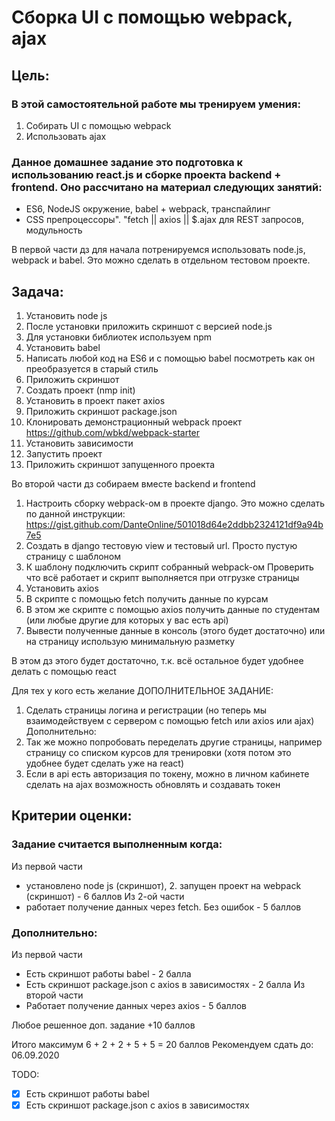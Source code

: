 # Сборка UI с помощью webpack, ajax
## Цель:
### В этой самостоятельной работе мы тренируем умения:

1. Собирать UI с помощью webpack
2. Использовать ajax

### Данное домашнее задание это подготовка к использованию react.js и сборке проекта backend + frontend. Оно рассчитано на материал следующих занятий:

* ES6, NodeJS окружение, babel + webpack, транспайлинг
* CSS препроцессоры". "fetch || axios || $.ajax для REST запросов, модульность

В первой части дз для начала потренируемся использовать node.js, webpack и babel.
Это можно сделать в отдельном тестовом проекте.

## Задача:

1. Установить node js
2. После установки приложить скриншот с версией node.js
3. Для установки библиотек используем npm
4. Установить babel
5. Написать любой код на ES6 и с помощью babel посмотреть как он преобразуется в старый стиль
6. Приложить скриншот
7. Создать проект (nmp init)
8. Установить в проект пакет axios
9. Приложить скриншот package.json
10. Клонировать демонстрационный webpack проект https://github.com/wbkd/webpack-starter
11. Установить зависимости
12. Запустить проект
13. Приложить скриншот запущенного проекта

Во второй части дз собираем вместе backend и frontend

1. Настроить сборку webpack-ом в проекте django. Это можно сделать по данной инструкции: https://gist.github.com/DanteOnline/501018d64e2ddbb2324121df9a94b7e5
2. Создать в django тестовую view и тестовый url. Просто пустую страницу с шаблоном
3. К шаблону подключить скрипт собранный webpack-ом <script src="{% static 'frontend/index.js' %}"></script>
Проверить что всё работает и скрипт выполняется при отгрузке страницы
4. Установить axios
5. В скрипте с помощью fetch получить данные по курсам
6. В этом же скрипте с помощью axios получить данные по студентам (или любые другие для которых у вас есть api)
7. Вывести полученные данные в консоль (этого будет достаточно) или на страницу использую минимальную разметку

В этом дз этого будет достаточно, т.к. всё остальное будет удобнее делать с помощью react

Для тех у кого есть желание ДОПОЛНИТЕЛЬНОЕ ЗАДАНИЕ:

1. Сделать страницы логина и регистрации (но теперь мы взаимодействуем с сервером с помощью fetch или axios или ajax)
Дополнительно:
2. Так же можно попробовать переделать другие страницы, например страницу со списком курсов для тренировки (хотя потом это удобнее будет сделать уже на react)
3. Если в api есть авторизация по токену, можно в личном кабинете сделать на ajax возможность обновлять и создавать токен

## Критерии оценки:
### Задание считается выполненным когда:
Из первой части
* установлено node js (скриншот), 2. запущен проект на webpack (скриншот) - 6 баллов
Из 2-ой части
* работает получение данных через fetch. Без ошибок - 5 баллов

### Дополнительно:
Из первой части
* Есть скриншот работы babel - 2 балла
* Есть скриншот package.json с axios в зависимостях - 2 балла
Из второй части
* Работает получение данных через axios - 5 баллов

Любое решенное доп. задание +10 баллов

Итого максимум 6 + 2 + 2 + 5 + 5 = 20 баллов
Рекомендуем сдать до: 06.09.2020

TODO:
- [X] Есть скриншот работы babel
- [X] Есть скриншот package.json с axios в зависимостях
